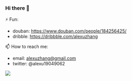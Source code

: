 ### Hi there 👋

⚡ Fun: 
- douban: https://www.douban.com/people/184256425/
- dribble: https://dribbble.com/alexuzhang


📫 How to reach me: 
- email: alexuzhang@gmail.com
- twitter: @alexu19049062

![](https://visitor-badge.glitch.me/badge?page_id=YOYZHANG.yoyzhang)

